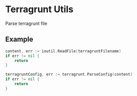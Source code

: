 # Terragrunt Utils

Parse terragrunt file

## Example

```go
content, err := ioutil.ReadFile(terragruntFilename)
if err != nil {
	return
}

terragruntConfig, err := terragrunt.ParseConfig(content)
if err != nil {
	return
}
```
